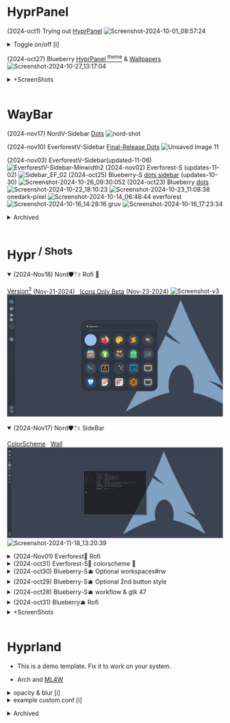 # HyprPanel

(2024-oct1) Trying out [HyprPanel](https://www.reddit.com/r/unixporn/comments/1frzwbx/hyprland_hyprpanel_w_25_new_themes_20_prebuilt/#lightbox)
![Screenshot-2024-10-01_08:57:24](https://github.com/user-attachments/assets/17ae8b9c-26aa-496e-a6cc-f37e825035fe)

<details><summary>Toggle on/off [i]</summary>
<p>

```
bind = $mainMod, H, exec, agsv1 -t bar-0 # Toggle Hyprpanel
bind = $mainMod, C, exec, ~/.config/waybar/toggle.sh # Toggle WayBar
```

</p>

</details>

(2024-oct27) Blueberry [HyprPanel <sup>theme</sup>](https://github.com/j5onrf/dots/tree/main/HyprPanel) & [Wallpapers](https://github.com/j5onrf/walls/tree/main/Blueberry/Blueberry-Arch-Blur)
![Screenshot-2024-10-27_13:17:04](https://github.com/user-attachments/assets/5f92cc50-62c7-46c3-ac23-81b716305b8c)

<details><summary>+ScreenShots</summary>
<p>

(2024-oct26) HyprPanel & WayBar
![Screenshot-2024-10-27_18:21:11](https://github.com/user-attachments/assets/851678ef-a440-469e-b485-867240ebf268)

<details><summary>+ScreenShots</summary>
<p>

(2024-oct27) HyprPanel & WayBar
![Screenshot-2024-10-27_16:35:55](https://github.com/user-attachments/assets/f0cdebe9-56e6-4e46-b400-a07b801838e0)

<details><summary>+ScreenShots</summary>
<p>
  
HyprPanel & Waybar [Screenshot Archive](https://github.com/j5onrf/dots/blob/main/waybar/Screenshot%20Archive%202/Screenshots2.md)
```diff
https://github.com/j5onrf/dots/blob/main/waybar/Screenshot%20Archive%202/Screenshots2.md
```
</details>
</details>
</details>
</details>
</details>
</details>
<br>

# WayBar
(2024-nov17) NordV-Sidebar [Dots](https://github.com/j5onrf/dots/tree/main/waybar/EverforestV-Sidebar/Final-Release)
![nord-shot](https://github.com/user-attachments/assets/ec814964-33dc-4407-bf6f-9d04889acf71)

(2024-nov10) EverforestV-Sidebar [Final-Release Dots](https://github.com/j5onrf/dots/tree/main/waybar/EverforestV-Sidebar/Final-Release)
![Unsaved Image 11](https://github.com/user-attachments/assets/7d8ef481-b053-495e-97fa-69d83d35a29d)

(2024-nov03) EverforestV-Sidebar(updated-11-06)
![EverforestV-Sidebar-Minwidth2](https://github.com/user-attachments/assets/5eba6fd5-8aad-4052-9d96-28e843239414)
(2024-nov02) Everforest-S (updates-11-02)
![Sidebar_EF_02](https://github.com/user-attachments/assets/8b169fd0-27a2-46ce-a0e5-f6fc8c2bf9ef)
(2024-oct25) Blueberry-S [dots sidebar](https://github.com/j5onrf/dots/tree/main/waybar/Min-Blueberry/Sidebar) (updates-10-30)
![Screenshot-2024-10-26_09:30:052](https://github.com/user-attachments/assets/134ddb7a-edbe-420d-be89-5cf93cfdcb1e)
(2024-oct23) Blueberry [dots](https://github.com/j5onrf/dots/tree/main/waybar/Min-Blueberry)
![Screenshot-2024-10-22_18:10:23](https://github.com/user-attachments/assets/1678306d-1d1b-4a26-8fc8-e595b041e62b)
![Screenshot-2024-10-23_11:08:38](https://github.com/user-attachments/assets/aec7baec-f876-4df5-979d-0e32bb479380)
onedark-pixel
![Screenshot-2024-10-14_06:48:44](https://github.com/user-attachments/assets/29332da7-133b-427d-9d94-b57c46a039dd)
everforest
![Screenshot-2024-10-16_14:28:16](https://github.com/user-attachments/assets/4b1fb625-b818-4f1b-97ee-dc3dbd0c34ed)
gruv
![Screenshot-2024-10-16_17:23:34](https://github.com/user-attachments/assets/e3832c87-3ed8-4bd0-9fe1-2258e80290f4)

<details><summary>Archived</summary>
<p>

(2024-oct14) Min-Hyprtidy [dots](https://github.com/j5onrf/dots/tree/main/waybar/Min-Hyprtidy)
![Screenshot-2024-10-14_15:13:50](https://github.com/user-attachments/assets/48a256de-b979-49d9-8912-c2c4be1d33d0)

(2024-oct9) Min-Hyprclean 
![Screenshot-2024-10-09_08:59:42](https://github.com/user-attachments/assets/68e0ae88-b51d-46d4-8040-39a87f8578f4)

(2024-sep29) Min-Hyprnome 
![Screenshot-2024-09-28_14:16:32](https://github.com/user-attachments/assets/1a9a744f-90b9-4a2e-9f90-a4d97d31be1f)

(2024-sep28) Min-Modern<sup>2</sup>
![Screenshot-2024-09-27_12:39:19](https://github.com/user-attachments/assets/b73806fb-602b-4812-b628-77883e80a278)
![Screenshot-2024-09-28_10:11:39](https://github.com/user-attachments/assets/47f2df57-cc1e-481b-9384-58412e8c3af7)

(2024-sep25) Min-Modern 
![Screenshot-2024-09-25_11:57:23](https://github.com/user-attachments/assets/d4c37518-fe92-4841-84c0-51f421986f61)

(2024-sep22) Min-Monstr 
![Screenshot-2024-09-21_10:38:37](https://github.com/user-attachments/assets/a7af54b7-3288-4c38-8272-f217c2a3921d)
![Screenshot-2024-09-22_17:16:32](https://github.com/user-attachments/assets/2d673ff2-6801-4b40-a18b-cd171a85e8f9)

<details><summary>Archived sep2024</summary>
<p>
  
[ml4w-min-j5][rubik-font] (2024-sep) [dots-released](https://github.com/j5onrf/dots/tree/main/waybar/ml4w-min-j5)
![Screenshot-2024-09-13_08:04:12](https://github.com/user-attachments/assets/f48a4b73-7ac4-41b3-8639-388769214b29)
[gnome-extension-power]
![Screenshot-2024-09-14_07:49:163](https://github.com/user-attachments/assets/8b03d066-3c46-41dc-84d5-7b119fd36071)
[minimal-plus-function][group-sliders]
![minimal-plus-function](https://github.com/user-attachments/assets/4a129265-c715-4909-a86a-911fa3adcf10)
["hyprland/workspaces#rw" icons rewrite from] [Jakoolit dots](https://github.com/j5onrf/dots/tree/main/waybar/hyprland/workspaces%23rw%20icons%20rewrite%20from%20Jakoolit%20dots)
![Screenshot-2024-09-09_11:20:01](https://github.com/user-attachments/assets/54fa7009-d4e5-4306-845e-66c29e5c5067)

</p>
</details>
</details>
<br>


# Hypr<sup> / Shots</sup>

<details open><summary>(2024-Nov18) Nord🛡️ᛉᛟ Rofi 🚧</summary> 
<p>

[Version<sup>3</sup>](https://github.com/j5onrf/dots/tree/main/rofi/Nord/Harmonized%20Rofi%20Config%20for%20NordV-Sidebar/More-Styles/Version-3) (Nov-21-2024) &nbsp; [Icons Only Beta](https://github.com/j5onrf/dots/tree/main/rofi/Nord/Harmonized%20Rofi%20Config%20for%20NordV-Sidebar/More-Styles/Version-3/More-Styles) (Nov-23-2024)
![Screenshot-v3](https://github.com/user-attachments/assets/789cf25a-6a70-4c6d-a397-05aee67ecdb8)
![Screenshot-2024-11-23_13:54:58](https://raw.githubusercontent.com/j5onrf/dots/refs/heads/main/rofi/Nord/Harmonized%20Rofi%20Config%20for%20NordV-Sidebar/More-Styles/Version-3/More-Styles/Screenshot-2024-11-23_14%3A35%3A57.png)
</details>

<details open><summary>(2024-Nov17) Nord🛡️ᛉᛟ SideBar</summary>
<p>
  
[ColorScheme](https://github.com/j5onrf/dots/tree/main/waybar/EverforestV-Sidebar/Final-Release) &nbsp; [Wall](https://github.com/j5onrf/walls/tree/main/Nord) 
![](https://raw.githubusercontent.com/j5onrf/dots/refs/heads/main/waybar/EverforestV-Sidebar/Final-Release/Color%20Schemes%20and%20Themes/NordVivid/Screenshot-2024-11-17_11%3A46%3A18.png)
![Screenshot-2024-11-18_13:20:39](https://github.com/user-attachments/assets/3c36599f-6827-4620-9212-f3df63e1007c)
</details>

<details><summary>(2024-Nov01) Everforest🌿 Rofi</summary>
<p>
  
[everforest.rasi](https://github.com/j5onrf/dots/tree/main/rofi/EverForest%20Rofi) &nbsp; [walls](https://github.com/j5onrf/walls/tree/main/EverForest/EverForest_Arch) 
![Screenshot-2024-11-01_23:56:26](https://github.com/user-attachments/assets/c02e5d51-7335-493a-bc13-623e78e70884)
</details>

<details><summary>(2024-oct31) Everforest-S🌿 colorscheme 🚧</summary>
<p>

![Screenshot-2024-10-31_16:32:25](https://github.com/user-attachments/assets/4c1015e5-00d2-464b-acdd-480ff516b1dd)

</details>

<details><summary>(2024-oct30) Blueberry-S🫐 Optional workspaces#rw</summary>
<p>

[workspaces#rw](https://github.com/j5onrf/dots/tree/main/waybar/Min-Blueberry/Sidebar/Alpha-release/workspaces%23rw)
![Screenshot-2024-10-30_15:16:53](https://github.com/user-attachments/assets/f83a791b-93d6-4fb8-b06b-da27ba1d2a3d)

</details>

<details><summary>(2024-oct29) Blueberry-S🫐 Optional 2nd button style</summary>
<p>

Optional [2nd button style](https://github.com/j5onrf/dots/tree/main/waybar/Min-Blueberry/Sidebar/Alpha-release/Button-Style-2)
![Screenshot-2024-10-29_19:23:06](https://github.com/user-attachments/assets/b8109956-689d-4ca7-b20b-426421163b08)

</details>

<details><summary>(2024-oct28) Blueberry-S🫐 workflow & gtk 47</summary>
<p>

![Screenshot-2024-10-28_21:28:43](https://github.com/user-attachments/assets/879c4de9-4d82-42ee-9504-a54a3743443d)

</details>

<details><summary>(2024-oct31) Blueberry🫐 Rofi</summary>
<p>
 
[quick-simple-blueberry-rofi](https://github.com/j5onrf/dots/tree/main/rofi/Blueberry%20Rofi) 
Use [Rofi-Launcher](https://github.com/j5onrf/dots/tree/main/rofi/Rofi-Launcher) to have multi rofi

</details>

<details><summary>+ScreenShots</summary>
<p>

Hyprland [Screenshot Archive](https://github.com/j5onrf/dots/blob/main/waybar/Screenshot%20Archive/Screenshots.md)
```diff
https://github.com/j5onrf/dots/blob/main/waybar/Screenshot%20Archive/Screenshots.md
```

</p>
</details>
</details>
</details>
</details>
</details>
</details>
<br>

# Hyprland

  - This is a demo template. Fix it to work on your system.

  - Arch and [ML4W](https://github.com/mylinuxforwork/dotfiles)

 <details><summary>opacity & blur [i]</summary>
<p>
  To add blur I'm using 'blur wallpaper effect' for better performance. Everything with opacity <1 will have blur including waybar. If using ml4w, right click on wallpaper icon to select wallpaper effect blur* = 1,2.
  
```
  decoration {
    rounding = 0
    blur {
        enabled = false
        size = 6 # default 12
        passes = 3 # default 4
        new_optimizations = on
        ignore_opacity = true
        xray = true
      # blurls = waybar
    }
    active_opacity = 0.9 # 0.96
    inactive_opacity = 0.6
    fullscreen_opacity = 1

    drop_shadow = false
    shadow_range = 30
    shadow_render_power = 3
    col.shadow = 0x66000000
}
```
</p>
</details>

 <details><summary>example custom.conf [i]</summary>
<p>
  
```
# Don't allow idle on fullscreen windows
# windowrulev2 = idleinhibit fullscreen, class:.*

# Notifications change from - dunstify

# Load cliphist history
# exec-once = wl-paste --watch cliphist store --auto-delete 10

# Hyprpanel
exec-once = agsv1
bind = $mainMod, H, exec, agsv1 -t bar-0 # Toggle Hyprpanel

# Waybar
bind = $mainMod, W, exec, ~/.config/waybar/launch.sh # Relaunch Waybar
bind = $mainMod, C, exec, ~/.config/waybar/toggle.sh # Toggle waybar

# terminals
bind = $mainMod, X, exec, kgx # Open the terminal
bind = $mainMod, S, exec, kitty # Open the terminal
bind = $mainMod, D, exec, alacritty # Open the terminal
bind = $mainMod, A, exec, $(cat ~/.config/ml4w/settings/terminal.sh) --class dotfiles-floating # Open the terminal

# Rofi
bind = $mainMod, R, exec, rofi -show drun -replace # Open Rofi

# screenshot 
bind =, Print, exec, grim -g "$(slurp)" - | wl-copy && wl-paste > ~/Pictures/Screenshots/Screenshot-$(date +%F_%T).png | notify-send "Screenshot of the region taken" -t 1000 # screenshot of a region 
bind = SHIFT, Print, exec, grim - | wl-copy && wl-paste > ~/Pictures/Screenshots/Screenshot-$(date +%F_%T).png | notify-send "Screenshot of whole screen taken" -t 1000 # screenshot of the whole screen

# kill hard
bind = $mainMod SHIFT, X, exec, notify-send -u critical -t 3000 "Kill" "Click any window kill it" & hyprctl kill

# org.gnome.Weather App floating
windowrulev2 = float,class:(.*org.gnome.Weather.*)
windowrulev2 = size 1100 900,class:(.*org.gnome.Weather.*)
windowrulev2 = center,class:(.*org.gnome.Weather.*)
windowrulev2 = pin,class:(.*org.gnome.Weather.*)

# keepassxc App floating
windowrulev2 = float,class:(.*keepassxc.*)
windowrulev2 = size 1300 1100,class:(.*keepassxc.*)
windowrulev2 = center,class:(.*keepassxc.*)
windowrulev2 = pin,class:(.*keepassxc.*)

```

</p>
</details>

</p>
</details>

</p>
</details>

<details><summary>Archived</summary>
<p>

# Full WayBar Scroll

### Left -center scrolls workspaces. Right center- scrolls volume
  
  - Tips! Customize scroll in modules.json/config - 'persistent-workspaces' - 'pulseaudio' 'format:'

<details><summary>example [i]</summary>
<p>
  
# High Function
### Faster access to workspaces & volume - [example.conf](https://github.com/j5onrf/dots/tree/main/waybar/example-full-waybar-scroll)

[gnome-extension-power]
![Screenshot-2024-09-14_07:49:163](https://github.com/user-attachments/assets/8b03d066-3c46-41dc-84d5-7b119fd36071)

[minimal-plus-function][group-sliders]
![minimal-plus-function](https://github.com/user-attachments/assets/4a129265-c715-4909-a86a-911fa3adcf10)

["hyprland/workspaces#rw" icons rewrite from] [Jakoolit dots](https://github.com/j5onrf/dots/tree/main/waybar/hyprland/workspaces%23rw%20icons%20rewrite%20from%20Jakoolit%20dots)
![Screenshot-2024-09-09_11:20:01](https://github.com/user-attachments/assets/54fa7009-d4e5-4306-845e-66c29e5c5067)

</p>
</details>



